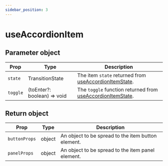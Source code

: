 ```yaml
---
sidebar_position: 3
---
```


# useAccordionItem

## Parameter object

| Prop | Type | Description |
| --- | --- | --- |
| `state` | TransitionState | The item `state` returned from [useAccordionItemState](./useAccordionItemState). |
| `toggle` | (toEnter?: boolean) => void | The `toggle` function returned from [useAccordionItemState](./useAccordionItemState). |

## Return object

| Prop          | Type   | Description                                        |
| ------------- | ------ | -------------------------------------------------- |
| `buttonProps` | object | An object to be spread to the item button element. |
| `panelProps`  | object | An object to be spread to the item panel element.  |
